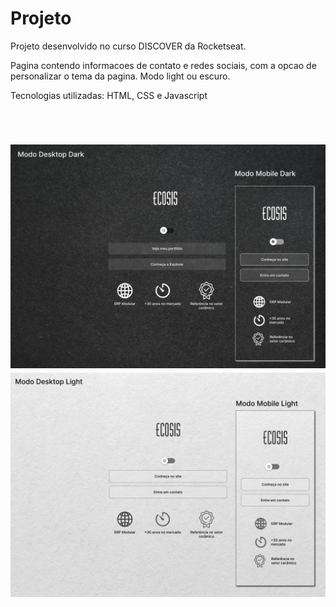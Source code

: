 <h1>Projeto</h1>

<p> Projeto desenvolvido no curso DISCOVER da Rocketseat.

Pagina contendo informacoes de contato e redes sociais, com a opcao de personalizar o tema da pagina. Modo light ou escuro.

Tecnologias utilizadas: HTML, CSS e Javascript <p>
<br>

<h1 align="center">
  <img alt="telas" title="Telas" src="./github/telas-dark.png/" width="1440px" />
  <img alt="telas" title="Telas" src="./github/telas-light.png/" width="1440px" />
</h1>
